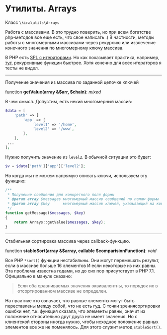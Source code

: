 # Утилиты. Arrays

Класс `\kira\utils\Arrays`

Работа с массивами. В это трудно поверить, но при всем богатстве php-методов все еще есть, что свое написать :) В частности, методы работы с многомерными массивами через рекурсию или извлечение конечного значения по многомерному ключу массива.

В PHP есть [SPL с итераторами](http://php.net/manual/ru/spl.iterators.php). Но как показывает практика, например, [тут](http://php.net/manual/ru/class.recursiveiteratoriterator.php#112713), рекурсивные функции быстрее. Хотя конечно для всех итераторов я тесты не видел.

---

Получение значения из массива по заданной цепочке ключей

function __getValue(array &$arr, $chain)__: _mixed_

В чем смысл. Допустим, есть некий многомерный массив:

```php
$data = [
    'path' => [
        'app' => [
            'level1' => '/home',
            'level2' => '/www',
        ],
    ],
 ...
];
```

Нужно получить значение из `level2`. В обычной ситуации это будет:

```php
$v = $data['path']['app']['level2'];
```

Но когда мы не можем напрямую описать ключи, используем эту функцию:

```php
/**
 * Получение сообщения для конкретного поля формы
 * @param array $messages многомерный массив сообщений по полям формы
 * @param array $key      многомерный массив ключей, указывающий на конкретное поле
 */
function getMessage($messages, $key)
{
    return Arrays::getValue($messages, $key);
}
```

---

Стабильная сортировка массива через callback-функцию.

function __stableSort(array &$array, callable $comparisionFunction)__: _void_

Все PHP `*sort()` функции нестабильны. Они могут перемешать результ, если в массиве больше 16 элементов И если
некоторые из них равны. Эта проблема известна годами, но до сих пор присутствует в PHP 7.1. Официально в мануле сказано:

> Если оба сравниваемых значения эквивалентны, то порядок их в отсортированном массиве не определен.

На практике это означает, что равные элементы могут быть переставлены между собой, что не есть гуд. С точки зрениясортировки ошибки нет, т.к. функция сказала, что элементы равны, значит из положение относительно друг друга не имеет значения. Но с клиентской стороны иногда нужно, чтобы исходное положение равных элементов все же не поменялось. Для этого служит метод `stableSort()`.

